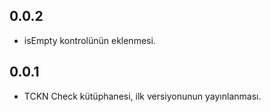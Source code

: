 ## 0.0.2

* isEmpty kontrolünün eklenmesi.

## 0.0.1

* TCKN Check kütüphanesi, ilk versiyonunun yayınlanması.

